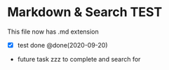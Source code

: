 # Markdown & Search TEST
This file now has .md extension
* [x] test done @done(2020-09-20)
* future task zzz to complete and search for 

